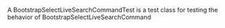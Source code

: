 A BootstrapSelectLiveSearchCommandTest is a test class for testing the behavior of BootstrapSelectLiveSearchCommand